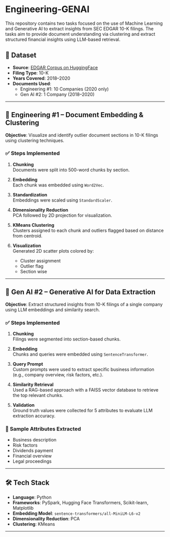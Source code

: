 # Engineering-GENAI

This repository contains two tasks focused on the use of Machine Learning and Generative AI to extract insights from SEC EDGAR 10-K filings. The tasks aim to provide document understanding via clustering and extract structured financial insights using LLM-based retrieval.

## 📁 Dataset

- **Source**: [EDGAR Corpus on HuggingFace](https://huggingface.co/datasets/eloukas/edgar-corpus)
- **Filing Type**: 10-K
- **Years Covered**: 2018–2020
- **Documents Used**:
  - Engineering #1: 10 Companies (2020 only)
  - Gen AI #2: 1 Company (2018–2020)

---

## 🧠 Engineering #1 – Document Embedding & Clustering

**Objective**: Visualize and identify outlier document sections in 10-K filings using clustering techniques.

### ✅ Steps Implemented

1. **Chunking**  
   Documents were split into 500-word chunks by section.

2. **Embedding**  
   Each chunk was embedded using `Word2Vec`.

3. **Standardization**  
   Embeddings were scaled using `StandardScaler`.

4. **Dimensionality Reduction**  
   PCA followed by 2D projection for visualization.

5. **KMeans Clustering**  
   Clusters assigned to each chunk and outliers flagged based on distance from centroid.

6. **Visualization**  
   Generated 2D scatter plots colored by:
   - Cluster assignment
   - Outlier flag
   - Section wise

---

## 🤖 Gen AI #2 – Generative AI for Data Extraction

**Objective**: Extract structured insights from 10-K filings of a single company using LLM embeddings and similarity search.

### ✅ Steps Implemented

1. **Chunking**  
   Filings were segmented into section-based chunks.

2. **Embedding**  
   Chunks and queries were embedded using `SentenceTransformer`.

3. **Query Prompt**  
   Custom prompts were used to extract specific business information (e.g., company overview, risk factors, etc.).

4. **Similarity Retrieval**  
   Used a RAG-based approach with a FAISS vector database to retrieve the top relevant chunks.

5. **Validation**  
   Ground truth values were collected for 5 attributes to evaluate LLM extraction accuracy.

### 📌 Sample Attributes Extracted

- Business description
- Risk factors
- Dividends payment
- Financial overview
- Legal proceedings

---

## 🛠️ Tech Stack

- **Language**: Python
- **Frameworks**: PySpark, Hugging Face Transformers, Scikit-learn, Matplotlib
- **Embedding Model**: `sentence-transformers/all-MiniLM-L6-v2`
- **Dimensionality Reduction**: PCA
- **Clustering**: KMeans

---
